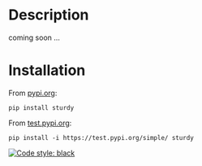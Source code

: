 # Description

coming soon ...

# Installation

From [pypi.org](https://pypi.org/project/sturdy/):
```
pip install sturdy
```

From [test.pypi.org](https://test.pypi.org/project/sturdy/):
```
pip install -i https://test.pypi.org/simple/ sturdy
```


[![Code style: black](https://img.shields.io/badge/code%20style-black-000000.svg)](https://github.com/psf/black)

